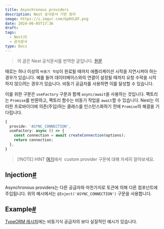 ```yaml
---
title: Asynchronous providers
description: Nest 공식문서 기반 정리
image: https://i.imgur.com/Gp0VLDF.png
date: 2024-06-05T17:36
draft: 
tags:
  - NestJS
  - 공식문서
type: Docs
---
```


> 이 글은 Nest 공식문서를 번역한 글입니다. [원문](https://docs.nestjs.com/fundamentals/async-providers)

때로는 하나 이상의 `비동기 작업`이 완료될 때까지 애플리케이션 시작을 지연시켜야 하는 경우가 있습니다. 예를 들어 데이터베이스와의 연결이 설정될 때까지 요청 수락을 시작하지 않으려는 경우가 있습니다. 비동기 공급자를 사용하면 이를 달성할 수 있습니다.

이를 위한 구문은 `useFactory` 구문과 함께 `async/await`을 사용하는 것입니다. 팩토리는 `Promise`를 반환하고, 팩토리 함수는 비동기 작업을 `await`할 수 있습니다. Nest는 이러한 프로바이더에 의존(주입)하는 클래스를 인스턴스화하기 전에 `Promise`의 해결을 기다립니다.

```typescript
{
  provide: 'ASYNC_CONNECTION',
  useFactory: async () => {
    const connection = await createConnection(options);
    return connection;
  },
}
```

> [!NOTE] HINT
> [여기](https://docs.nestjs.com/fundamentals/custom-providers)에서  custom provider 구문에 대해 자세히 알아보세요.

## Injection[#](https://docs.nestjs.com/fundamentals/async-providers#injection)

Asynchronous providers는 다른 공급자와 마찬가지로 토큰에 의해 다른 컴포넌트에 주입됩니다. 위의 예시에서는 `@Inject('ASYNC_CONNECTION')` 구문을 사용합니다.

## Example[#](https://docs.nestjs.com/fundamentals/async-providers#example)

[TypeORM 레시피](https://docs.nestjs.com/recipes/sql-typeorm)에는 비동기식 공급자의 보다 실질적인 예시가 있습니다.
